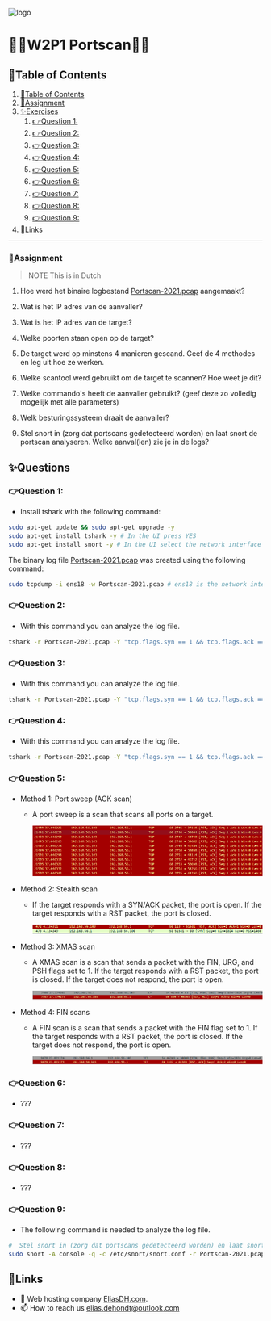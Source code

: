 ![logo](https://eliasdh.com/assets/media/images/logo-github.png)
# 💙🤍W2P1 Portscan🤍💙

## 📘Table of Contents

1. [📘Table of Contents](#📘table-of-contents)
2. [📝Assignment](#📝assignment)
3. [✨Exercises](#✨exercises)
    1. [👉Question 1:](#👉question-1)
    2. [👉Question 2:](#👉question-2)
    3. [👉Question 3:](#👉question-3)
    4. [👉Question 4:](#👉question-4)
    5. [👉Question 5:](#👉question-5)
    6. [👉Question 6:](#👉question-6)
    7. [👉Question 7:](#👉question-7)
    8. [👉Question 8:](#👉question-8)
    9. [👉Question 9:](#👉question-9)
4. [🔗Links](#🔗links)

---

### 📝Assignment 
> NOTE This is in Dutch

1. Hoe werd het binaire logbestand [Portscan-2021.pcap](/source/Portscan-2021.pcap) aangemaakt?

2. Wat is het IP adres van de aanvaller?

3. Wat is het IP adres van de target?

4. Welke poorten staan open op de target?

5. De target werd op minstens 4 manieren gescand. Geef de 4 methodes en leg uit hoe ze werken.

6. Welke scantool werd gebruikt om de target te scannen? Hoe weet je dit?

7. Welke commando's heeft de aanvaller gebruikt? (geef deze zo volledig mogelijk met alle parameters)

8. Welk besturingssysteem draait de aanvaller?

9. Stel snort in (zorg dat portscans gedetecteerd worden) en laat snort de portscan analyseren.
Welke aanval(len) zie je in de logs?

## ✨Questions

### 👉Question 1:

- Install tshark with the following command:
```bash
sudo apt-get update && sudo apt-get upgrade -y
sudo apt-get install tshark -y # In the UI press YES
sudo apt-get install snort -y # In the UI select the network interface
```

The binary log file [Portscan-2021.pcap](/source/Portscan-2021.pcap) was created using the following command:

```bash
sudo tcpdump -i ens18 -w Portscan-2021.pcap # ens18 is the network interface (So not the same for your machine)
```

### 👉Question 2:

- With this command you can analyze the log file.
```bash
tshark -r Portscan-2021.pcap -Y "tcp.flags.syn == 1 && tcp.flags.ack == 1" -T fields -e ip.src | sort | uniq -c | sort -nr | head -n 1 | awk '{print $2}'
```

### 👉Question 3:

- With this command you can analyze the log file.
```bash
tshark -r Portscan-2021.pcap -Y "tcp.flags.syn == 1 && tcp.flags.ack == 1" -T fields -e ip.dst | sort | uniq -c | sort -nr | head -n 1 | awk '{print $2}'
```

### 👉Question 4:

- With this command you can analyze the log file.
```bash
tshark -r Portscan-2021.pcap -Y "tcp.flags.syn == 1 && tcp.flags.ack == 1" -T fields -e tcp.dstport | sort -u
```

### 👉Question 5:

- Method 1: Port sweep (ACK scan)
    - A port sweep is a scan that scans all ports on a target.

        ![Image](/Images/W2P1-Portscan-1.png)
- Method 2: Stealth scan
    - If the target responds with a SYN/ACK packet, the port is open. If the target responds with a RST packet, the port is closed.

        ![Image](/Images/W2P1-Portscan-2.png)
- Method 3: XMAS scan
    - A XMAS scan is a scan that sends a packet with the FIN, URG, and PSH flags set to 1. If the target responds with a RST packet, the port is closed. If the target does not respond, the port is open.

        ![Image](/Images/W2P1-Portscan-3.png)
- Method 4: FIN scans
    - A FIN scan is a scan that sends a packet with the FIN flag set to 1. If the target responds with a RST packet, the port is closed. If the target does not respond, the port is open.

        ![Image](/Images/W2P1-Portscan-4.png)

### 👉Question 6:

- ???

### 👉Question 7:

- ???

### 👉Question 8:

- ???

### 👉Question 9:

- The following command is needed to analyze the log file.
```bash
#  Stel snort in (zorg dat portscans gedetecteerd worden) en laat snort de portscan analyseren. Welke aanval(len) zie je in de logs?
sudo snort -A console -q -c /etc/snort/snort.conf -r Portscan-2021.pcap
```

## 🔗Links
- 👯 Web hosting company [EliasDH.com](https://eliasdh.com).
- 📫 How to reach us elias.dehondt@outlook.com